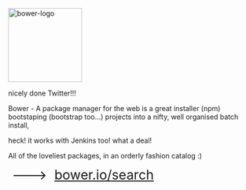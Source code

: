 <img class="alignleft wp-image-1248 size-thumbnail" src="https://icompile.eladkarako.com/_uploads/2014/06/bower-logo.png" alt="bower-logo" width="150" height="150" />

nicely done Twitter!!!

Bower - A package manager for the web is a great installer (npm)
bootstaping (bootstrap too...) projects into a nifty, well organised batch install,

heck! it works with Jenkins too! what a deal!

All of the loveliest packages, in an orderly fashion catalog :)
<div style="font-size: 20pt;"> ---&gt;  <a title="bower.io/search" href="http://bower.io/search/" target="_blank">bower.io/search</a></div>
&nbsp;